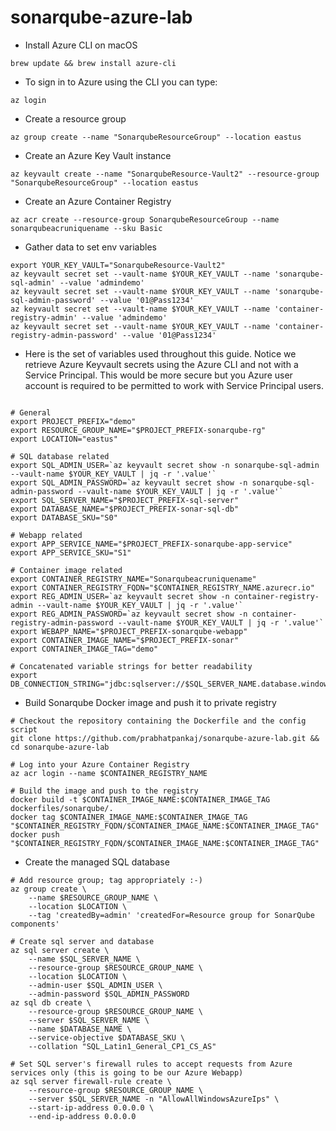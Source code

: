 # sonarqube-azure-lab

* Install Azure CLI on macOS

```
brew update && brew install azure-cli
```

* To sign in to Azure using the CLI you can type:

```
az login

```

* Create a resource group

```
az group create --name "SonarqubeResourceGroup" --location eastus

```

* Create an Azure Key Vault instance

```
az keyvault create --name "SonarqubeResource-Vault2" --resource-group "SonarqubeResourceGroup" --location eastus

```

* Create an Azure Container Registry

```
az acr create --resource-group SonarqubeResourceGroup --name sonarqubeacruniquename --sku Basic
```

* Gather data to set env variables

```
export YOUR_KEY_VAULT="SonarqubeResource-Vault2"
az keyvault secret set --vault-name $YOUR_KEY_VAULT --name 'sonarqube-sql-admin' --value 'admindemo'
az keyvault secret set --vault-name $YOUR_KEY_VAULT --name 'sonarqube-sql-admin-password' --value '01@Pass1234'
az keyvault secret set --vault-name $YOUR_KEY_VAULT --name 'container-registry-admin' --value 'admindemo'
az keyvault secret set --vault-name $YOUR_KEY_VAULT --name 'container-registry-admin-password' --value '01@Pass1234'

```
* Here is the set of variables used throughout this guide. Notice we retrieve Azure Keyvault secrets using the Azure CLI and not with a Service Principal. This would be more secure but you Azure user account is required to be permitted to work with Service Principal users.
```

# General
export PROJECT_PREFIX="demo"
export RESOURCE_GROUP_NAME="$PROJECT_PREFIX-sonarqube-rg"
export LOCATION="eastus"

# SQL database related
export SQL_ADMIN_USER=`az keyvault secret show -n sonarqube-sql-admin --vault-name $YOUR_KEY_VAULT | jq -r '.value'`
export SQL_ADMIN_PASSWORD=`az keyvault secret show -n sonarqube-sql-admin-password --vault-name $YOUR_KEY_VAULT | jq -r '.value'`
export SQL_SERVER_NAME="$PROJECT_PREFIX-sql-server"
export DATABASE_NAME="$PROJECT_PREFIX-sonar-sql-db"
export DATABASE_SKU="S0"

# Webapp related 
export APP_SERVICE_NAME="$PROJECT_PREFIX-sonarqube-app-service"
export APP_SERVICE_SKU="S1"

# Container image related
export CONTAINER_REGISTRY_NAME="Sonarqubeacruniquename"
export CONTAINER_REGISTRY_FQDN="$CONTAINER_REGISTRY_NAME.azurecr.io"
export REG_ADMIN_USER=`az keyvault secret show -n container-registry-admin --vault-name $YOUR_KEY_VAULT | jq -r '.value'`
export REG_ADMIN_PASSWORD=`az keyvault secret show -n container-registry-admin-password --vault-name $YOUR_KEY_VAULT | jq -r '.value'`
export WEBAPP_NAME="$PROJECT_PREFIX-sonarqube-webapp"
export CONTAINER_IMAGE_NAME="$PROJECT_PREFIX-sonar"
export CONTAINER_IMAGE_TAG="demo"

# Concatenated variable strings for better readability
export DB_CONNECTION_STRING="jdbc:sqlserver://$SQL_SERVER_NAME.database.windows.net:1433;database=$DATABASE_NAME;user=$SQL_ADMIN_USER@$SQL_SERVER_NAME;password=$SQL_ADMIN_PASSWORD;encrypt=true;trustServerCertificate=false;hostNameInCertificate=*.database.windows.net;loginTimeout=30;"

```
* Build Sonarqube Docker image and push it to private registry

```
# Checkout the repository containing the Dockerfile and the config script
git clone https://github.com/prabhatpankaj/sonarqube-azure-lab.git && cd sonarqube-azure-lab

# Log into your Azure Container Registry  
az acr login --name $CONTAINER_REGISTRY_NAME

# Build the image and push to the registry
docker build -t $CONTAINER_IMAGE_NAME:$CONTAINER_IMAGE_TAG dockerfiles/sonarqube/.
docker tag $CONTAINER_IMAGE_NAME:$CONTAINER_IMAGE_TAG "$CONTAINER_REGISTRY_FQDN/$CONTAINER_IMAGE_NAME:$CONTAINER_IMAGE_TAG"
docker push "$CONTAINER_REGISTRY_FQDN/$CONTAINER_IMAGE_NAME:$CONTAINER_IMAGE_TAG"
```

* Create the managed SQL database

```
# Add resource group; tag appropriately :-)
az group create \
    --name $RESOURCE_GROUP_NAME \
    --location $LOCATION \
    --tag 'createdBy=admin' 'createdFor=Resource group for SonarQube components'

# Create sql server and database
az sql server create \
    --name $SQL_SERVER_NAME \
    --resource-group $RESOURCE_GROUP_NAME \
    --location $LOCATION \
    --admin-user $SQL_ADMIN_USER \
    --admin-password $SQL_ADMIN_PASSWORD
az sql db create \
    --resource-group $RESOURCE_GROUP_NAME \
    --server $SQL_SERVER_NAME \
    --name $DATABASE_NAME \
    --service-objective $DATABASE_SKU \
    --collation "SQL_Latin1_General_CP1_CS_AS"

# Set SQL server's firewall rules to accept requests from Azure services only (this is going to be our Azure Webapp)
az sql server firewall-rule create \
    --resource-group $RESOURCE_GROUP_NAME \
    --server $SQL_SERVER_NAME -n "AllowAllWindowsAzureIps" \
    --start-ip-address 0.0.0.0 \
    --end-ip-address 0.0.0.0
```

